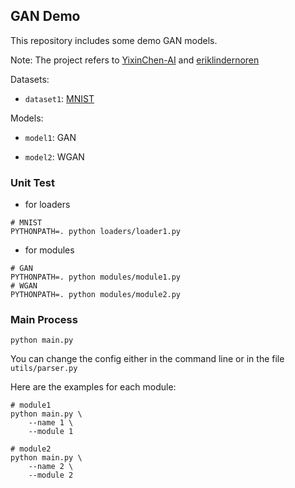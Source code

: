 ## GAN Demo

This repository includes some demo GAN models.

Note: The project refers to [YixinChen-AI](https://github.com/YixinChen-AI/CVAE-GAN-zoos-PyTorch-Beginner) and [eriklindernoren](https://github.com/eriklindernoren/PyTorch-GAN)

Datasets:

* `dataset1`: [MNIST](http://yann.lecun.com/exdb/mnist/)

Models:

* `model1`: GAN

* `model2`: WGAN

### Unit Test

* for loaders

```shell
# MNIST
PYTHONPATH=. python loaders/loader1.py
```

* for modules

```shell
# GAN
PYTHONPATH=. python modules/module1.py
# WGAN
PYTHONPATH=. python modules/module2.py
```

### Main Process

```shell
python main.py
```

You can change the config either in the command line or in the file `utils/parser.py`

Here are the examples for each module:

```shell
# module1
python main.py \
    --name 1 \
    --module 1
```

```shell
# module2
python main.py \
    --name 2 \
    --module 2
```

